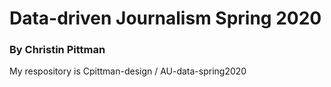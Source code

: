# Data-driven Journalism Spring 2020
### By Christin Pittman
My respository is Cpittman-design / AU-data-spring2020
